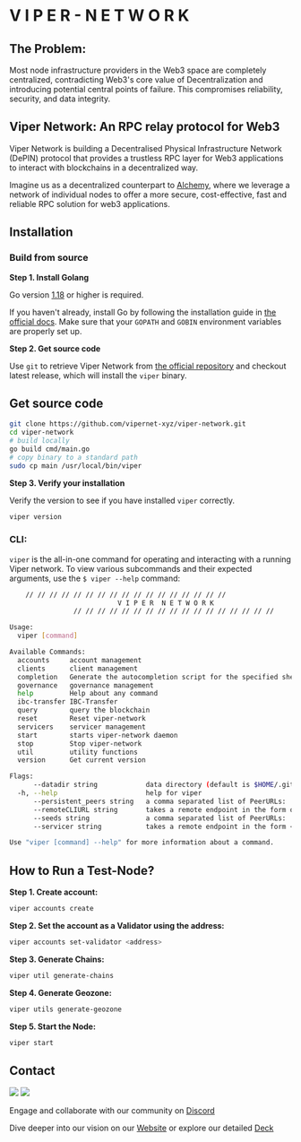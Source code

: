 
# V I P E R  -  N E T W O R K


## The Problem:

Most node infrastructure providers in the Web3 space are completely centralized, contradicting Web3's core value of Decentralization and introducing potential central points of failure. This compromises reliability, security, and data integrity.

## Viper Network: An RPC relay protocol for Web3

Viper Network is building a Decentralised Physical Infrastructure Network (DePIN) protocol that provides a trustless RPC layer for Web3 applications to interact with blockchains in a decentralized way.

Imagine us as a decentralized counterpart to [Alchemy](https://www.alchemy.com/), where we leverage a network of individual nodes to offer a more secure, cost-effective, fast and reliable RPC solution for web3 applications.

## Installation

### Build from source

**Step 1. Install Golang**

Go version [1.18](https://go.dev/doc/go1.18) or higher is required.

If you haven't already, install Go by following the installation guide in [the official docs](https://golang.org/doc/install). Make sure that your `GOPATH` and `GOBIN` environment variables are properly set up.

**Step 2. Get source code**

Use `git` to retrieve Viper Network from [the official repository](https://github.com/vipernet-xyz/viper-network) and checkout latest release, which will install the `viper` binary.

## Get source code
```bash
git clone https://github.com/vipernet-xyz/viper-network.git
cd viper-network
# build locally
go build cmd/main.go
# copy binary to a standard path
sudo cp main /usr/local/bin/viper
```

**Step 3. Verify your installation**

Verify the version to see if you have installed `viper` correctly.

```bash
viper version
```

### CLI:

`viper` is the all-in-one command for operating and interacting with a running Viper network. To view various subcommands and their expected arguments, use the `$ viper --help` command:

```bash
    // // // // // // // // // // // // // // // // // 
                           V I P E R  N E T W O R K
                // // // // // // // // // // // // // // // // //

Usage:
  viper [command]

Available Commands:
  accounts     account management
  clients      client management
  completion   Generate the autocompletion script for the specified shell
  governance   governance management
  help         Help about any command
  ibc-transfer IBC-Transfer
  query        query the blockchain
  reset        Reset viper-network
  servicers    servicer management
  start        starts viper-network daemon
  stop         Stop viper-network
  util         utility functions
  version      Get current version

Flags:
      --datadir string            data directory (default is $HOME/.github.com/vipernet-xyz/viper-network/
  -h, --help                      help for viper
      --persistent_peers string   a comma separated list of PeerURLs: '<ID>@<IP>:<PORT>,<ID2>@<IP2>:<PORT>...<IDn>@<IPn>:<PORT>'
      --remoteCLIURL string       takes a remote endpoint in the form of <protocol>://<host> (uses RPC Port)
      --seeds string              a comma separated list of PeerURLs: '<ID>@<IP>:<PORT>,<ID2>@<IP2>:<PORT>...<IDn>@<IPn>:<PORT>'
      --servicer string           takes a remote endpoint in the form <protocol>://<host>:<port>

Use "viper [command] --help" for more information about a command.
```
## How to Run a Test-Node?

**Step 1. Create account:**
```bash
viper accounts create
```
**Step 2. Set the account as a Validator using the address:**
```bash 
viper accounts set-validator <address>
```
**Step 3. Generate Chains:**
```bash
viper util generate-chains
```
**Step 4. Generate Geozone:**
```bash
viper utils generate-geozone
```
**Step 5. Start the Node:**
```bash
viper start
```

## Contact

<div>
  <a  href="https://twitter.com/viper_network_" ><img src="https://img.shields.io/twitter/url/http/shields.io.svg?style=social"></a>
  <a href="https://t.me/vishruthsk"><img src="https://img.shields.io/badge/Telegram-blue.svg"></a>
</div>


Engage and collaborate with our community on [Discord](https://discord.gg/eBDYH4Zxek)

Dive deeper into our vision on our [Website](https://vipernet.xyz/) or explore our detailed [Deck](https://www.dropbox.com/scl/fi/nuhh9ag7idaekxelf6rl9/Viper.pdf?rlkey=g6h3lpegyzp24rna4flhni43i&dl=0)
